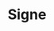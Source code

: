---
layout: left-menu
title: Signe
tagline: technical documentation for JDemetra+ using GitHub Pages
description: Basics
order: 4
---